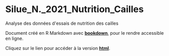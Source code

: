 # Silue_N._2021_Nutrition_Cailles

Analyse des données d'essais de nutrition des cailles

Document créé en R Markdown avec [**bookdown**](https://github.com/rstudio/bookdown), pour le rendre accessible en ligne.

Cliquez sur le lien pour accéder à la version [**html**](https://rgoals.github.io/Silue_N._2021_Nutrition_Cailles/).




